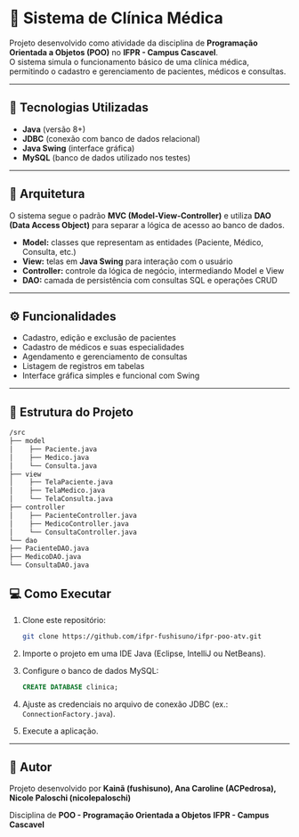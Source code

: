 # 🏥 Sistema de Clínica Médica

Projeto desenvolvido como atividade da disciplina de **Programação Orientada a Objetos (POO)** no **IFPR - Campus Cascavel**.  
O sistema simula o funcionamento básico de uma clínica médica, permitindo o cadastro e gerenciamento de pacientes, médicos e consultas.

---

## 📌 Tecnologias Utilizadas
- **Java** (versão 8+)  
- **JDBC** (conexão com banco de dados relacional)  
- **Java Swing** (interface gráfica)  
- **MySQL** (banco de dados utilizado nos testes)  

---

## 🏢 Arquitetura
O sistema segue o padrão **MVC (Model-View-Controller)** e utiliza **DAO (Data Access Object)** para separar a lógica de acesso ao banco de dados.

- **Model:** classes que representam as entidades (Paciente, Médico, Consulta, etc.)  
- **View:** telas em **Java Swing** para interação com o usuário  
- **Controller:** controle da lógica de negócio, intermediando Model e View  
- **DAO:** camada de persistência com consultas SQL e operações CRUD  

---

## ⚙️ Funcionalidades
- Cadastro, edição e exclusão de pacientes  
- Cadastro de médicos e suas especialidades  
- Agendamento e gerenciamento de consultas  
- Listagem de registros em tabelas  
- Interface gráfica simples e funcional com Swing  

---

## 💼 Estrutura do Projeto

```bash
/src
├── model
│    ├── Paciente.java
│    ├── Medico.java
│    └── Consulta.java
├── view
│    ├── TelaPaciente.java
│    ├── TelaMedico.java
│    └── TelaConsulta.java
├── controller
│    ├── PacienteController.java
│    ├── MedicoController.java
│    └── ConsultaController.java
└── dao
├── PacienteDAO.java
├── MedicoDAO.java
└── ConsultaDAO.java

```

## 💻 Como Executar
1. Clone este repositório:  
   ```bash
   git clone https://github.com/ifpr-fushisuno/ifpr-poo-atv.git
   ```

2. Importe o projeto em uma IDE Java (Eclipse, IntelliJ ou NetBeans).
3. Configure o banco de dados MySQL:

   ```sql
   CREATE DATABASE clinica;
   ```
4. Ajuste as credenciais no arquivo de conexão JDBC (ex.: `ConnectionFactory.java`).
5. Execute a aplicação.

---

## 📖 Autor

Projeto desenvolvido por **Kainã (fushisuno), Ana Caroline (ACPedrosa), Nicole Paloschi (nicolepaloschi)**

Disciplina de **POO - Programação Orientada a Objetos**
**IFPR - Campus Cascavel**
